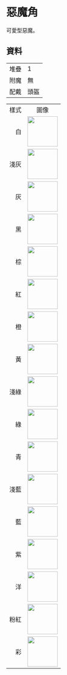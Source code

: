 # 惡魔角
可愛型惡魔。

## 資料
<table>
    <tr><td align="end">堆疊</td><td>1</td></tr>
    <tr><td align="end">附魔</td><td>無</td></tr>
    <tr><td align="end">配戴</td><td>頭盔</td></tr>
</table>
<table>
    <tr><td align="center">樣式</td><td align="center">圖像</td></tr>
    <tr><td align="center">　白</td><td><img src="https://i.imgur.com/O3solOY.png" height="80"/></td></tr>
    <tr><td align="center">淺灰</td><td><img src="https://i.imgur.com/DNw0yf3.png" height="80"/></td></tr>
    <tr><td align="center">　灰</td><td><img src="https://i.imgur.com/Mb184zW.png" height="80"/></td></tr>
    <tr><td align="center">　黑</td><td><img src="https://i.imgur.com/ijTVIVt.png" height="80"/></td></tr>
    <tr><td align="center">　棕</td><td><img src="https://i.imgur.com/QE3GdiQ.png" height="80"/></td></tr>
    <tr><td align="center">　紅</td><td><img src="https://i.imgur.com/Szv1Wls.png" height="80"/></td></tr>
    <tr><td align="center">　橙</td><td><img src="https://i.imgur.com/wnHKv32.png" height="80"/></td></tr>
    <tr><td align="center">　黃</td><td><img src="https://i.imgur.com/n33qPj9.png" height="80"/></td></tr>
    <tr><td align="center">淺綠</td><td><img src="https://i.imgur.com/uS4JjAF.png" height="80"/></td></tr>
    <tr><td align="center">　綠</td><td><img src="https://i.imgur.com/ZWh5OeV.png" height="80"/></td></tr>
    <tr><td align="center">　青</td><td><img src="https://i.imgur.com/87FhIRe.png" height="80"/></td></tr>
    <tr><td align="center">淺藍</td><td><img src="https://i.imgur.com/KuD5reA.png" height="80"/></td></tr>
    <tr><td align="center">　藍</td><td><img src="https://i.imgur.com/OILB39b.png" height="80"/></td></tr>
    <tr><td align="center">　紫</td><td><img src="https://i.imgur.com/App8Vkx.png" height="80"/></td></tr>
    <tr><td align="center">　洋</td><td><img src="https://i.imgur.com/WExUqf5.png" height="80"/></td></tr>
    <tr><td align="center">粉紅</td><td><img src="https://i.imgur.com/AhfJlsv.png" height="80"/></td></tr>
    <tr><td align="center">　彩</td><td><img src="https://i.imgur.com/EgOXfxK.gif" height="80"/></td></tr>
</table>

